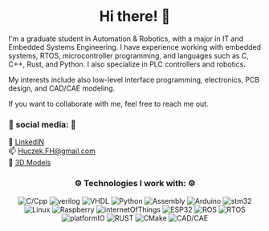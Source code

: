 
# <div align="center"> Hi there! 👋 </div>

I'm a graduate student in Automation & Robotics, with a major in IT and Embedded Systems Engineering. I have experience working with embedded systems, RTOS, microcontroller programming, and languages such as C, C++, Rust, and Python.
I also specialize in PLC controllers and robotics.

My interests include also low-level interface programming, electronics, PCB design, and CAD/CAE modeling.

If you want to collaborate with me, feel free to reach me out.

### 🎯 social media: 🎯

💼 [LinkedIN](https://www.linkedin.com/in/filiphuczek/)<br>
📫 <Huczek.FH@gmail.com>  <br>
🧊 [3D Models](https://makerworld.com/en/@Hucz_As)

### <div align="center">⚙️ Technologies I work with: ⚙️</div>

<div align="center">
  
![C/Cpp](https://img.shields.io/badge/C%20%2F%20C%2B%2B-%2300599C?style=plastic&logo=cplusplus&logoColor=%23FFFFFFF&logoSize=auto&cacheSeconds=3600)
![verilog](https://img.shields.io/badge/Verilog-black?style=plastic&logoColor=%23FFFFFFF&logoSize=auto&cacheSeconds=3600)
![VHDL](https://img.shields.io/badge/VHDL-black?style=plastic&logoColor=%23FFFFFFF&logoSize=auto&cacheSeconds=3600)
![Python](https://img.shields.io/badge/Python-3776AB?style=flat&logo=python&logoColor=white)
![Assembly](https://img.shields.io/badge/Assembler-grey?style=flat&logo=assemblyscript&logoColor=white)
![Arduino](https://img.shields.io/badge/Arduino-%2300878F?style=plastic&logo=arduino&logoColor=%23FFFFFFF&logoSize=auto&cacheSeconds=3600)
![stm32]( https://img.shields.io/badge/STM32-%2303234B?style=plastic&logo=stmicroelectronics&logoColor=%23FFFFFFF&logoSize=auto&cacheSeconds=3600)
![Linux](https://img.shields.io/badge/Linux-FCC624?style=flat&logo=linux&logoColor=black)
![Raspberry](https://img.shields.io/badge/RaspberryPi-%23A22846?style=plastic&logo=raspberrypi&logoColor=%23FFFFFFF&logoSize=auto&cacheSeconds=3600)
![internetOfThings](https://img.shields.io/badge/IOT-%2300599C?style=plastic&logoColor=%23FFFFFFF&logoSize=auto&cacheSeconds=3600)
![ESP32](https://img.shields.io/badge/ESP32-%23E7352C?style=plastic&logo=espressif&logoColor=%23FFFFFF&logoSize=auto&cacheSeconds=3600)
![ROS](https://img.shields.io/badge/ROS-%2322314E?style=plastic&logo=ros&logoColor=%23FFFFFF&logoSize=auto&cacheSeconds=3600)
![RTOS](https://img.shields.io/badge/RTOS-%230088CC?style=plastic&logo=reactos&logoColor=%23FFFFFF&logoSize=auto&cacheSeconds=3600)
![platformIO](https://img.shields.io/badge/PlatformIO-%23F5822A?style=plastic&logo=platformio&logoColor=%23FFFFFF&logoSize=auto&cacheSeconds=3600)
![RUST](https://img.shields.io/badge/RUST-%23000000?style=plastic&logo=rust&logoColor=%23FFFFFF&logoSize=auto&cacheSeconds=3600)
![CMake](https://img.shields.io/badge/Cmake-%23064F8C?style=plastic&logo=CMake&logoColor=%23FFFFFF&logoSize=auto&cacheSeconds=3600)
![CAD/CAE](https://img.shields.io/badge/CAD%20%2F%20CAE-%23000000?style=plastic&logo=autodesk&logoColor=%23FFFFFF&logoSize=auto&cacheSeconds=3600)
   
</div>
<!--
**Hu3as/Hu3as** is a ✨ _special_ ✨ repository because its `README.md` (this file) appears on your GitHub profile.

Here are some ideas to get you started:

- 🔭 I’m currently working on ...
- 🌱 I’m currently learning ...
- 👯 I’m looking to collaborate on ...
- 🤔 I’m looking for help with ...
- 💬 Ask me about ...
- 📫 How to reach me: ...
- 😄 Pronouns: ...
- ⚡ Fun fact: ...
-->
